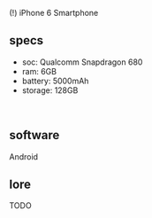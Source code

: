 (!) iPhone 6
Smartphone
## specs
- soc: Qualcomm Snapdragon 680
- ram: 6GB 
- battery: 5000mAh
- storage: 128GB
<br>

## software
Android 
<br>

## lore
TODO